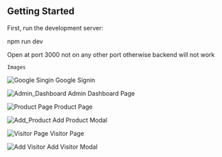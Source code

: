 

## Getting Started

First, run the development server:

npm run dev


Open at port 3000
not on any other port otherwise backend will not work


    Images

![Google Singin](https://github.com/Smishra-solveda/Dashboard-Admin/assets/133752093/422a5bc3-7942-4596-b780-08da408d43d2)
Google Signin

![Admin_Dashboard](https://github.com/Smishra-solveda/Dashboard-Admin/assets/133752093/f03c1b64-ae50-4d2c-9c71-5724292b03ef)
Admin Dashboard Page


![Product Page](https://github.com/Smishra-solveda/Dashboard-Admin/assets/133752093/5976237e-1ca1-47a0-87cb-42098c5c81b7)
Product Page


![Add_Product](https://github.com/Smishra-solveda/Dashboard-Admin/assets/133752093/ff77f0ee-c2e3-4aa8-b756-c80484086494)
Add Product Modal


![Visitor Page](https://github.com/Smishra-solveda/Dashboard-Admin/assets/133752093/e5a6e504-e258-4e50-9623-3ffc1c068783)
Visitor Page

![Add Visitor](https://github.com/Smishra-solveda/Dashboard-Admin/assets/133752093/080f8153-b623-4303-9341-fe8a1df4b8f5)
Add Visitor Modal
